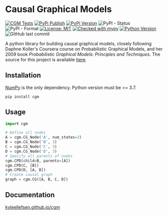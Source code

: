# Causal Graphical Models

[![CGM Tests](https://github.com/kyleellefsen/cgm/actions/workflows/cgm_tests.yml/badge.svg)](https://github.com/kyleellefsen/cgm/actions/workflows/cgm_tests.yml)
[![PyPi Publish](https://github.com/kyleellefsen/cgm/actions/workflows/publish_to_pypi.yml/badge.svg?event=release)](https://github.com/kyleellefsen/cgm/actions/workflows/publish_to_pypi.yml?query=event%3Arelease)
[![PyPi Version](https://img.shields.io/pypi/v/cgm)](https://pypi.org/project/cgm/)
![PyPI - Status](https://img.shields.io/pypi/status/cgm)
![PyPI - Format](https://img.shields.io/pypi/format/cgm)
[![License: MIT](https://img.shields.io/badge/License-MIT-yellow.svg)](https://github.com/kyleellefsen/cgm/blob/master/LICENSE)
[![Checked with mypy](http://www.mypy-lang.org/static/mypy_badge.svg)](http://mypy-lang.org/)
[![Python Version](https://img.shields.io/python/required-version-toml?tomlFilePath=https%3A%2F%2Fraw.githubusercontent.com%2Fkyleellefsen%2Fcgm%2Fmaster%2Fpyproject.toml)](https://www.python.org/)
![GitHub last commit](https://img.shields.io/github/last-commit/kyleellefsen/cgm)




A python library for building causal graphical models, closely following Daphne 
Koller's Coursera course on Probabilistic Graphical Models, and her 2009 book 
_Probabilistic Graphical Models: Principles and Techniques_. 
The source for this project is available [here][src].

## Installation
[NumPy][numpy] is the only dependency. Python version must be >= 3.7. 

    pip install cgm

## Usage

```python
import cgm

# Define all nodes
A = cgm.CG_Node('A', num_states=3)
B = cgm.CG_Node('B', 3)
C = cgm.CG_Node('C', 3)
D = cgm.CG_Node('D', 3)
# Specify all parents of nodes
cgm.CPD(child=B, parents=[A])
cgm.CPD(C, [B])
cgm.CPD(D, [A, B])
# Create causal graph
graph = cgm.CG([A, B, C, D])
```

[src]: https://github.com/kyleellefsen/cgm
[numpy]: https://numpy.org/

## Documentation
[kyleellefsen.github.io/cgm](https://kyleellefsen.github.io/cgm/)